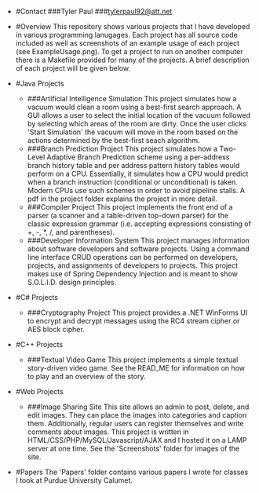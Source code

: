 * #Contact
###Tyler Paul
###tylerpaul92@att.net


* #Overview
This repository shows various projects that I have developed in various programming lanugages. Each project has all source code included as well as screenshots of an example usage of each project (see ExampleUsage.png). To get a project to run on another computer there is a Makefile provided for many of the projects. A brief description of each project will be given below.


* #Java Projects
	* ###Artificial Intelligence Simulation
This project simulates how a vacuum would clean a room using a best-first search approach. A GUI allows a user to select the initial location of the vacuum followed by selecting which areas of the room are dirty. Once the user clicks 'Start Simulation' the vacuum will move in the room based on the actions determined by the best-first seach algorithm.
	* ###Branch Prediction Project
This project simulates how a Two-Level Adaptive Branch Prediction scheme using a per-address branch history table and per address pattern history tables would perform on a CPU. Essentially, it simulates how a CPU would predict when a branch instruction (conditional or unconditional) is taken. Modern CPUs use such schemes in order to avoid pipeline stalls. A pdf in the project folder explains the project in more detail.
	* ###Compiler Project
This project implements the front end of a parser (a scanner and a table-driven top-down parser) for the classic expression grammar (i.e. accepting expressions consisting of +, -, *, /, and parentheses).
	* ###Developer Information System
This project manages information about software developers and software projects. Using a command line interface CRUD operations can be performed on developers, projects, and assignments of developers to projects. This project makes use of Spring Dependency Injection and is meant to show S.O.L.I.D. design principles.


* #C\# Projects
	* ###Cryptography Project
This project provides a .NET WinForms UI to encrypt and decrypt messages using the RC4 stream cipher or AES block cipher.


* #C++ Projects
	* ###Textual Video Game
This project implements a simple textual story-driven video game. See the READ_ME for information on how to play and an overview of the story.


* #Web Projects
	* ###Image Sharing Site
This site allows an admin to post, delete, and edit images. They can place the images into categories and caption them. Additionally, regular users can register themselves and write comments about images. This project is written in HTML/CSS/PHP/MySQL/Javascript/AJAX and I hosted it on a LAMP server at one time. See the 'Screenshots' folder for images of the site.


* #Papers
The 'Papers' folder contains various papers I wrote for classes I took at Purdue University Calumet.
